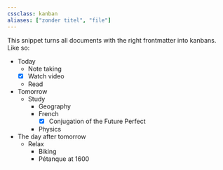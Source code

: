 ```yaml
---
cssclass: kanban
aliases: ["zonder titel", "file"]
---
```

This snippet turns all documents with the right frontmatter into kanbans. Like so:

- Today
	- Note taking
	- [x] Watch video
	- Read
- Tomorrow
	- Study
		- Geography
		- French
			- [x] Conjugation of the Future Perfect
		- Physics
- The day after tomorrow
	- Relax
		- Biking
		- Pétanque at 1600
